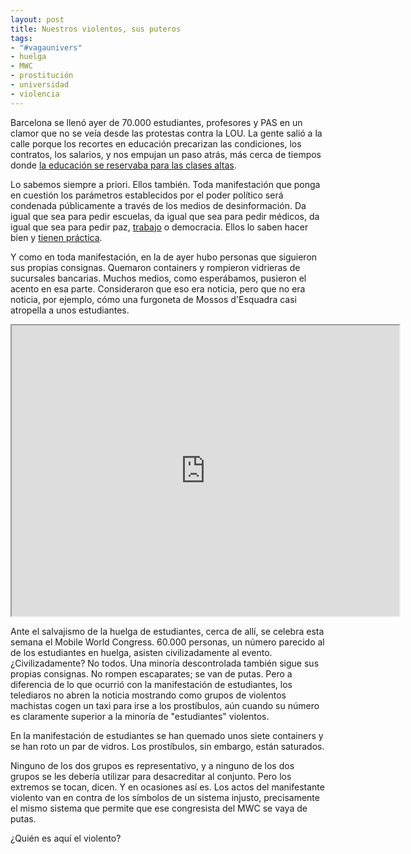 ```yaml
---
layout: post
title: Nuestros violentos, sus puteros
tags:
- "#vagaunivers"
- huelga
- MWC
- prostitución
- universidad
- violencia
---
```

Barcelona se  llenó ayer de 70.000 estudiantes, profesores y PAS en un clamor que no se veía desde las protestas contra la LOU. La gente salió a la calle porque los recortes en educación precarizan las condiciones, los contratos, los salarios, y nos empujan un paso atrás, más cerca de tiempos donde [la educación se reservaba para las clases altas](http://www.aporrea.org/educacion/a112586.html).

Lo sabemos siempre a priori. Ellos también. Toda manifestación que ponga en cuestión los parámetros establecidos por el poder político será condenada públicamente a través de los medios de desinformación. Da igual que sea para pedir escuelas, da igual que sea para pedir médicos, da igual que sea para pedir paz, [trabajo](http://www.lasmalaslenguas.es/2010/09/26/mineros-terroristas-por-pedir-que-les-paguen-el-sueldo/) o democracia. Ellos lo saben hacer bien y [tienen práctica](http://elblogdemoedetriana.blogspot.com/2012/03/portadasabc.html).

Y como en toda manifestación, en la de ayer  hubo personas que siguieron sus propias consignas. Quemaron containers y rompieron vidrieras de sucursales bancarias. Muchos medios, como esperábamos, pusieron el acento en esa parte. Consideraron que eso era noticia, pero que no era noticia, por ejemplo, cómo una furgoneta de Mossos d'Esquadra casi atropella a unos estudiantes.

<iframe width="620" height="465" src="http://www.youtube.com/embed/L30-5kg_YCk?color=white&theme=light"></iframe>

Ante el salvajismo de la huelga de estudiantes, cerca de allí, se celebra esta semana el Mobile World Congress. 60.000 personas, un número parecido al de los estudiantes en huelga, asisten civilizadamente al evento. ¿Civilizadamente? No todos. Una minoría descontrolada también sigue sus propias consignas. No rompen escaparates; se van de putas. Pero a diferencia de lo que ocurrió con la manifestación de estudiantes, los telediaros no abren la noticia mostrando como grupos de violentos machistas cogen un taxi para irse a los prostíbulos, aún cuando su número es claramente superior a la minoría de "estudiantes" violentos.

En la manifestación de estudiantes se han quemado unos siete containers y se han roto un par de vidros. Los prostíbulos, sin embargo, están saturados.

Ninguno de los dos grupos es representativo, y a ninguno de los dos grupos se les debería utilizar para desacreditar al conjunto. Pero los extremos se tocan, dicen. Y en ocasiones así es. Los actos del manifestante violento van en contra de los símbolos de un sistema injusto, precisamente el mismo sistema que permite que ese congresista del MWC se vaya de putas.

¿Quién es aquí el violento?
